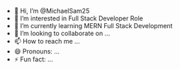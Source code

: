 - 👋 Hi, I’m @MichaelSam25
- 👀 I’m interested in Full Stack Developer Role
- 🌱 I’m currently learning MERN Full Stack Development
- 💞️ I’m looking to collaborate on ...
- 📫 How to reach me ...
- 😄 Pronouns: ...
- ⚡ Fun fact: ...

<!---
MichaelSam25/MichaelSam25 is a ✨ special ✨ repository because its `README.md` (this file) appears on your GitHub profile.
You can click the Preview link to take a look at your changes.
--->

